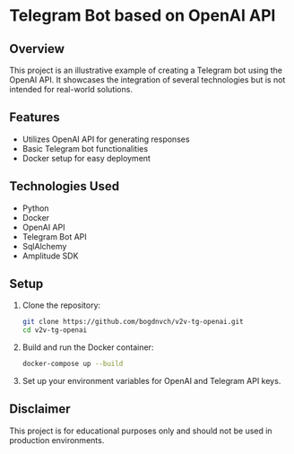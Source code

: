 # Telegram Bot based on OpenAI API

## Overview

This project is an illustrative example of creating a Telegram bot using the OpenAI API. It showcases the integration of several technologies but is not intended for real-world solutions.

## Features

- Utilizes OpenAI API for generating responses
- Basic Telegram bot functionalities
- Docker setup for easy deployment

## Technologies Used

- Python
- Docker
- OpenAI API
- Telegram Bot API
- SqlAlchemy
- Amplitude SDK

## Setup

1. Clone the repository:
   ```sh
   git clone https://github.com/bogdnvch/v2v-tg-openai.git
   cd v2v-tg-openai
   
2. Build and run the Docker container:
   ```sh
   docker-compose up --build
   
3. Set up your environment variables for OpenAI and Telegram API keys.

## Disclaimer
This project is for educational purposes only and should not be used in production environments.

